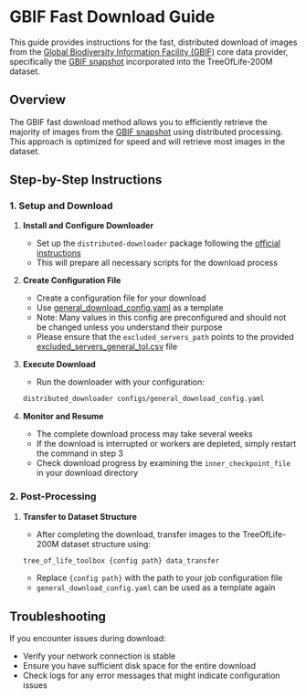 # GBIF Fast Download Guide

This guide provides instructions for the fast, distributed download of images from the [Global Biodiversity Information Facility (GBIF)](https://gbif.org) core data provider, specifically the [GBIF snapshot](https://doi.org/10.15468/dl.bfv433) incorporated into the TreeOfLife-200M dataset.

## Overview

The GBIF fast download method allows you to efficiently retrieve the majority of images from the [GBIF snapshot](https://doi.org/10.15468/dl.bfv433) using distributed processing. This approach is optimized for speed and will retrieve most images in the dataset.

## Step-by-Step Instructions

### 1. Setup and Download

1. **Install and Configure Downloader**
   - Set up the `distributed-downloader` package following the [official instructions](https://github.com/Imageomics/distributed-downloader)
   - This will prepare all necessary scripts for the download process

2. **Create Configuration File**
   - Create a configuration file for your download
   - Use [general_download_config.yaml](../config/tree_of_life_200M/general_download_config.yaml) as a template
   - Note: Many values in this config are preconfigured and should not be changed unless you understand their purpose
   - Please ensure that the `excluded_servers_path` points to the provided [excluded_servers_general_tol.csv](../config/tree_of_life_200M/excluded_servers_general_tol.csv) file

3. **Execute Download**
   - Run the downloader with your configuration:

   ```bash
   distributed_downloader configs/general_download_config.yaml
   ```

4. **Monitor and Resume**
   - The complete download process may take several weeks
   - If the download is interrupted or workers are depleted, simply restart the command in step 3
   - Check download progress by examining the `inner_checkpoint_file` in your download directory

### 2. Post-Processing

1. **Transfer to Dataset Structure**
   - After completing the download, transfer images to the TreeOfLife-200M dataset structure using:

   ```bash
   tree_of_life_toolbox {config path} data_transfer
   ```

   - Replace `{config path}` with the path to your job configuration file
   - `general_download_config.yaml` can be used as a template again

## Troubleshooting

If you encounter issues during download:

- Verify your network connection is stable
- Ensure you have sufficient disk space for the entire download
- Check logs for any error messages that might indicate configuration issues
